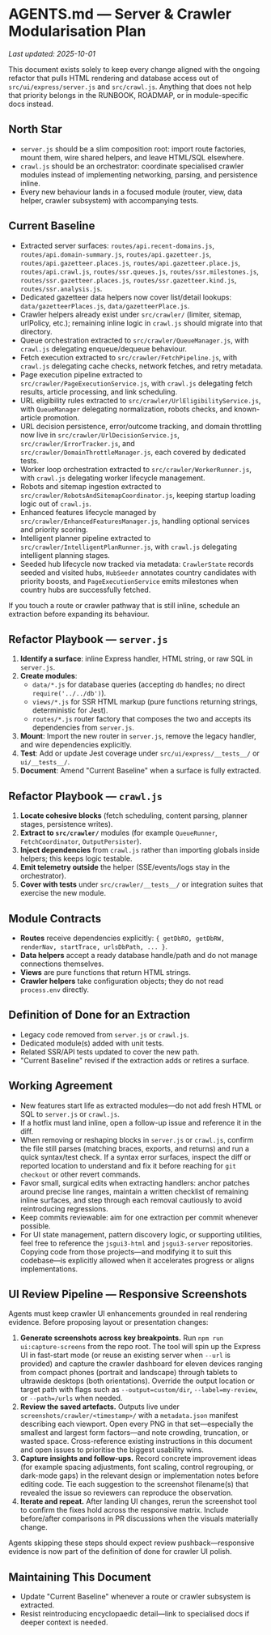 # AGENTS.md — Server & Crawler Modularisation Plan

_Last updated: 2025-10-01_

This document exists solely to keep every change aligned with the ongoing refactor that pulls HTML rendering and database access out of `src/ui/express/server.js` and `src/crawl.js`. Anything that does not help that priority belongs in the RUNBOOK, ROADMAP, or in module-specific docs instead.

## North Star

- `server.js` should be a slim composition root: import route factories, mount them, wire shared helpers, and leave HTML/SQL elsewhere.
- `crawl.js` should be an orchestrator: coordinate specialised crawler modules instead of implementing networking, parsing, and persistence inline.
- Every new behaviour lands in a focused module (router, view, data helper, crawler subsystem) with accompanying tests.

## Current Baseline

- Extracted server surfaces: `routes/api.recent-domains.js`, `routes/api.domain-summary.js`, `routes/api.gazetteer.js`, `routes/api.gazetteer.places.js`, `routes/api.gazetteer.place.js`, `routes/api.crawl.js`, `routes/ssr.queues.js`, `routes/ssr.milestones.js`, `routes/ssr.gazetteer.places.js`, `routes/ssr.gazetteer.kind.js`, `routes/ssr.analysis.js`.
- Dedicated gazetteer data helpers now cover list/detail lookups: `data/gazetteerPlaces.js`, `data/gazetteerPlace.js`.
- Crawler helpers already exist under `src/crawler/` (limiter, sitemap, urlPolicy, etc.); remaining inline logic in `crawl.js` should migrate into that directory.
- Queue orchestration extracted to `src/crawler/QueueManager.js`, with `crawl.js` delegating enqueue/dequeue behaviour.
- Fetch execution extracted to `src/crawler/FetchPipeline.js`, with `crawl.js` delegating cache checks, network fetches, and retry metadata.
- Page execution pipeline extracted to `src/crawler/PageExecutionService.js`, with `crawl.js` delegating fetch results, article processing, and link scheduling.
- URL eligibility rules extracted to `src/crawler/UrlEligibilityService.js`, with `QueueManager` delegating normalization, robots checks, and known-article promotion.
- URL decision persistence, error/outcome tracking, and domain throttling now live in `src/crawler/UrlDecisionService.js`, `src/crawler/ErrorTracker.js`, and `src/crawler/DomainThrottleManager.js`, each covered by dedicated tests.
- Worker loop orchestration extracted to `src/crawler/WorkerRunner.js`, with `crawl.js` delegating worker lifecycle management.
- Robots and sitemap ingestion extracted to `src/crawler/RobotsAndSitemapCoordinator.js`, keeping startup loading logic out of `crawl.js`.
- Enhanced features lifecycle managed by `src/crawler/EnhancedFeaturesManager.js`, handling optional services and priority scoring.
- Intelligent planner pipeline extracted to `src/crawler/IntelligentPlanRunner.js`, with `crawl.js` delegating intelligent planning stages.
- Seeded hub lifecycle now tracked via metadata: `CrawlerState` records seeded and visited hubs, `HubSeeder` annotates country candidates with priority boosts, and `PageExecutionService` emits milestones when country hubs are successfully fetched.

If you touch a route or crawler pathway that is still inline, schedule an extraction before expanding its behaviour.

## Refactor Playbook — `server.js`

1. **Identify a surface**: inline Express handler, HTML string, or raw SQL in `server.js`.
2. **Create modules**:
   - `data/*.js` for database queries (accepting `db` handles; no direct `require('../../db')`).
   - `views/*.js` for SSR HTML markup (pure functions returning strings, deterministic for Jest).
   - `routes/*.js` router factory that composes the two and accepts its dependencies from `server.js`.
3. **Mount**: Import the new router in `server.js`, remove the legacy handler, and wire dependencies explicitly.
4. **Test**: Add or update Jest coverage under `src/ui/express/__tests__/` or `ui/__tests__/`.
5. **Document**: Amend "Current Baseline" when a surface is fully extracted.

## Refactor Playbook — `crawl.js`

1. **Locate cohesive blocks** (fetch scheduling, content parsing, planner stages, persistence writes).
2. **Extract to `src/crawler/`** modules (for example `QueueRunner`, `FetchCoordinator`, `OutputPersister`).
3. **Inject dependencies** from `crawl.js` rather than importing globals inside helpers; this keeps logic testable.
4. **Emit telemetry outside** the helper (SSE/events/logs stay in the orchestrator).
5. **Cover with tests** under `src/crawler/__tests__/` or integration suites that exercise the new module.

## Module Contracts

- **Routes** receive dependencies explicitly: `{ getDbRO, getDbRW, renderNav, startTrace, urlsDbPath, ... }`.
- **Data helpers** accept a ready database handle/path and do not manage connections themselves.
- **Views** are pure functions that return HTML strings.
- **Crawler helpers** take configuration objects; they do not read `process.env` directly.

## Definition of Done for an Extraction

- Legacy code removed from `server.js` or `crawl.js`.
- Dedicated module(s) added with unit tests.
- Related SSR/API tests updated to cover the new path.
- "Current Baseline" revised if the extraction adds or retires a surface.

## Working Agreement

- New features start life as extracted modules—do not add fresh HTML or SQL to `server.js` or `crawl.js`.
- If a hotfix must land inline, open a follow-up issue and reference it in the diff.
- When removing or reshaping blocks in `server.js` or `crawl.js`, confirm the file still parses (matching braces, exports, and returns) and run a quick syntax/test check. If a syntax error surfaces, inspect the diff or reported location to understand and fix it before reaching for `git checkout` or other revert commands.
- Favor small, surgical edits when extracting handlers: anchor patches around precise line ranges, maintain a written checklist of remaining inline surfaces, and step through each removal cautiously to avoid reintroducing regressions.
- Keep commits reviewable: aim for one extraction per commit whenever possible.
- For UI state management, pattern discovery logic, or supporting utilities, feel free to reference the `jsgui3-html` and `jsgui3-server` repositories. Copying code from those projects—and modifying it to suit this codebase—is explicitly allowed when it accelerates progress or aligns implementations.

## UI Review Pipeline — Responsive Screenshots

Agents must keep crawler UI enhancements grounded in real rendering evidence. Before proposing layout or presentation changes:

1. **Generate screenshots across key breakpoints.** Run `npm run ui:capture-screens` from the repo root. The tool will spin up the Express UI in fast-start mode (or reuse an existing server when `--url` is provided) and capture the crawler dashboard for eleven devices ranging from compact phones (portrait and landscape) through tablets to ultrawide desktops (both orientations). Override the output location or target path with flags such as `--output=custom/dir`, `--label=my-review`, or `--path=/urls` when needed.
2. **Review the saved artefacts.** Outputs live under `screenshots/crawler/<timestamp>/` with a `metadata.json` manifest describing each viewport. Open every PNG in that set—especially the smallest and largest form factors—and note crowding, truncation, or wasted space. Cross-reference existing instructions in this document and open issues to prioritise the biggest usability wins.
3. **Capture insights and follow-ups.** Record concrete improvement ideas (for example spacing adjustments, font scaling, control regrouping, or dark-mode gaps) in the relevant design or implementation notes before editing code. Tie each suggestion to the screenshot filename(s) that revealed the issue so reviewers can reproduce the observation.
4. **Iterate and repeat.** After landing UI changes, rerun the screenshot tool to confirm the fixes hold across the responsive matrix. Include before/after comparisons in PR discussions when the visuals materially change.

Agents skipping these steps should expect review pushback—responsive evidence is now part of the definition of done for crawler UI polish.

## Maintaining This Document

- Update "Current Baseline" whenever a route or crawler subsystem is extracted.
- Resist reintroducing encyclopaedic detail—link to specialised docs if deeper context is needed.